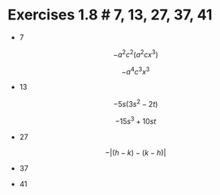 # Exercises 1.8 # 7, 13, 27, 37, 41

* 7

$$-a^2c^2(a^2cx^3)$$

$$-a^4c^3x^3$$

* 13

$$-5s(3s^2-2t)$$

$$-15s^3 + 10st$$

* 27

$$- |(h - k) - (k - h)|$$

* 37



* 41
